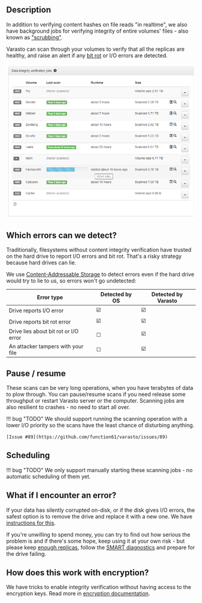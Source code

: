 Description
-----------

In addition to verifying content hashes on file reads "in realtime", we also have background
jobs for verifying integrity of entire volumes' files - also known as
["scrubbing"](https://en.wikipedia.org/wiki/Data_scrubbing#File_systems).

Varasto can scan through your volumes to verify that all the replicas are healthy, and
raise an alert if any [bit rot](https://en.wikipedia.org/wiki/Data_degradation) or I/O
errors are detected.

![](screenshot.png)


Which errors can we detect?
---------------------------

Traditionally, filesystems without content integrity verification have trusted on the hard
drive to report I/O errors and bit rot. That's a risky strategy because hard drives can lie.

We use
[Content-Addressable Storage](../../concepts-ideas-architecture/index.md#content-addressable-storage)
to detect errors even if the hard drive would try to lie to us, so errors won't go undetected:

| Error type              | Detected by OS | Detected by Varasto |
|-------------------------|----------------|---------------------|
| Drive reports I/O error | ☑️ | ☑️ |
| Drive reports bit rot error | ☑️ | ☑️ |
| Drive lies about bit rot or I/O error | ☐ | ☑️ |
| An attacker tampers with your file | ☐ | ☑️ |


Pause / resume
--------------

These scans can be very long operations, when you have terabytes of data to plow through.
You can pause/resume scans if you need release some throughput or restart Varasto server
or the computer. Scanning jobs are also resilient to crashes - no need to start all over.

!!! bug "TODO"
	We should support running the scanning operation with a lower I/O priority so the scans
	have the least chance of disturbing anything.

	[Issue #89](https://github.com/function61/varasto/issues/89)


Scheduling
----------

!!! bug "TODO"
	We only support manually starting these scanning jobs - no automatic scheduling of them yet.


What if I encounter an error?
-----------------------------

If your data has silently corrupted on-disk, or if the disk gives I/O errors, the safest
option is to remove the drive and replace it with a new one. We have
[instructions for this](../when-a-disk-fails/index.md).

If you're unwilling to spend money, you can try to find out how serious the problem is and
if there's some hope, keep using it at your own risk - but please keep
[enough replicas](../replication-policies/index.md), follow the
[SMART diagnostics](../smart-monitoring/index.md) and prepare for the drive failing.


How does this work with encryption?
-----------------------------------

We have tricks to enable integrity verification without having access to the encryption
keys. Read more in
[encryption documentation](../../security/encryption/index.md#how-does-integrity-verification-work-with-encrypted-content).
